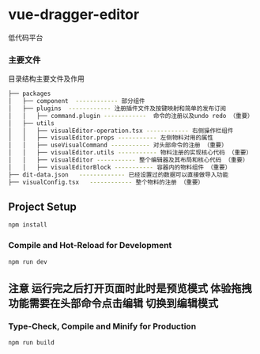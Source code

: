 # vue-dragger-editor

低代码平台


### 主要文件

目录结构主要文件及作用

```sh
├── packages
│   ├── component  ------------ 部分组件
│   ├── plugins  ------------ 注册插件文件及按键映射和简单的发布订阅
│   │   ├── command.plugin ------------  命令的注册以及undo redo （重要）
│   ├── utils
│   │   ├── visualEditor-operation.tsx ------------ 右侧操作栏组件 
│   │   ├── visualEditor.props ----------- 左侧物料对用的属性
│   │   ├── useVisualCommand ----------- 对头部命令的注册 （重要）
│   │   ├── visualEditor.utils ----------- 物料注册的实现核心代码 （重要）
│   │   ├── visualEditor ----------- 整个编辑器及其布局和核心代码 （重要）
│   │   ├── visualEditorBlock ----------- 容器内的物料组件 （重要）
├── dit-data.json   ------------- 已经设置过的数据可以直接做导入功能
├── visualConfig.tsx   ------------ 整个物料的注册 （重要）
```




## Project Setup

```sh
npm install
```

### Compile and Hot-Reload for Development

```sh
npm run dev
```
## 注意 运行完之后打开页面时此时是预览模式 体验拖拽功能需要在头部命令点击编辑 切换到编辑模式


### Type-Check, Compile and Minify for Production

```sh
npm run build
```